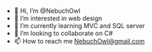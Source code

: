 - 👋 Hi, I’m @NebuchOwl
- 👀 I’m interested in web design 
- 🌱 I’m currently learning MVC and SQL server
- 💞️ I’m looking to collaborate on C#
- 📫 How to reach me NebuchOwl@gmail.com
